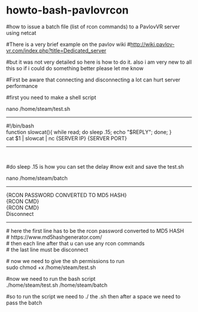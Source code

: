 # howto-bash-pavlovrcon
#how to issue a batch file (list of rcon commands) to a PavlovVR server using netcat

#There is a very brief example on the pavlov wiki 
#http://wiki.pavlov-vr.com/index.php?title=Dedicated_server

#but it was not very detailed so here is how to do it. also i am very new to all this so if i could do something better please let me know 

#First be aware that connecting and disconnecting a lot can hurt server performance

#first you need to make a shell script 

<p>
nano /home/steam/test.sh

</p>
<hr>
<p>

#!/bin/bash<br>
function slowcat(){ while read; do sleep .15; echo "$REPLY"; done; }<br>
cat  $1 | slowcat | nc {SERVER IP} {SERVER PORT}<br>
<hr>
<br>
</p>
#do sleep .15 is how you can set the delay 
#now exit and save the test.sh 

<p>
nano /home/steam/batch
</p>
<hr>
<p>
  {RCON PASSWORD CONVERTED TO MD5 HASH}<br>
  {RCON CMD}<br>
  {RCON CMD}<br>
  Disconnect<br>
</p>
<hr>
<p>
# here the first line has to be the rcon password converted to MD5 HASH<br>
# https://www.md5hashgenerator.com/<br>
# then each line after that u can use any rcon commands<br>
# the last line must be disconnect <br>
</p>

<p>
# now we need to give the sh permissions to run <br>
sudo chmod +x /home/steam/test.sh
</p>
 
<p>
#now we need to run the bash script <br>
./home/steam/test.sh /home/steam/batch<br>
</p>
<p>
#so to run the script we need to ./ the .sh then after a space we need to pass the batch <br>
</p>
